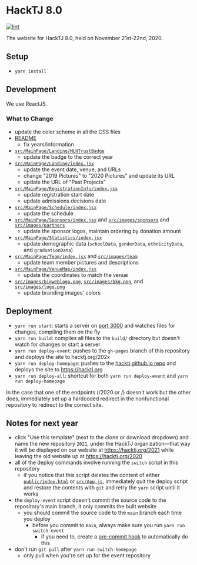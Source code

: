# HackTJ 8.0

[![lint](https://github.com/HackTJ/2021/workflows/lint/badge.svg?event=push)](https://github.com/HackTJ/2021/actions?query=workflow%3Alint)

The website for HackTJ 8.0, held on November 21st-22nd, 2020.

## Setup

- `yarn install`

## Development

We use ReactJS.

### What to Change

- update the color scheme in all the CSS files
- [README](README.md)
  - fix years/information
- [`src/MainPage/Landing/MLHTrustBadge`](src/MainPage/Landing/MLHTrustBadge)
  - update the badge to the correct year
- [`src/MainPage/Landing/index.jsx`](src/MainPage/Landing/index.jsx)
  - update the event date, venue, and URLs
  - change "2019 Pictures" to "2020 Pictures" and update its URL
  - update the URL of "Past Projects"
- [`src/MainPage/RegistrationInfo/index.jsx`](src/MainPage/RegistrationInfo/index.jsx)
  - update registration start date
  - update admissions decisions date
- [`src/MainPage/Schedule/index.jsx`](src/MainPage/Schedule/index.jsx)
  - update the schedule
- [`src/MainPage/Sponsors/index.jsx`](src/MainPage/Sponsors/index.jsx) and [`src/images/sponsors`](src/images/sponsors) and [`src/images/partners`](src/images/partners)
  - update the sponsor logos, maintain ordering by donation amount
- [`src/MainPage/Statistics/index.jsx`](src/MainPage/Statistics/index.jsx)
  - update demographic data (`schoolData`, `genderData`, `ethnicityData`, and `graduationData`)
- [`src/MainPage/Team/index.jsx`](src/MainPage/Team/index.jsx) and [`src/images/team`](src/images/team)
  - update team member pictures and descriptions
- [`src/MainPage/VenueMap/index.jsx`](src/MainPage/VenueMap)
  - update the coordinates to match the venue
- [`src/images/bigweblogo.png`](src/images/bigweblogo.png), [`src/images/bkg.png`](src/images/bkg.png), and [`src/images/logo.png`](src/images/logo.png)
  - update branding images' colors

## Deployment

- `yarn run start`: starts a server on [port 3000](localhost:3000) and watches files for changes, compiling them on the fly
- `yarn run build`: compiles all files to the `build/` directory but doesn't watch for changes or start a server
- `yarn run deploy-event`: pushes to the `gh-pages` branch of this repository and deploys the site to hacktj.org/202x
- `yarn run deploy-homepage`: pushes to the [hacktj.github.io repo](https://github.com/HackTJ/hacktj.github.io) and deploys the site to <https://hacktj.org>
- `yarn run deploy-all`: shortcut for both `yarn run deploy-event` and `yarn run deploy-homepage`

In the case that one of the endpoints (/2020 or /) doesn't work but the other does, immediately set up a hardcoded redirect in the nonfunctional repository to redirect to the correct site.

## Notes for next year

- click "Use this template" (next to the clone or download dropdown) and name the new repository `2021`, under the HackTJ organization—that way it will be displayed on our website at <https://hacktj.org/2021> while leaving the old website up at <https://hacktj.org/2020>
- all of the deploy commands involve running the `switch` script in this repository
  - if you notice that this script deletes the content of either [`public/index.html`](public/index.html) or [`src/App.js`](src/App.js), immediately quit the deploy script and restore the contents with `git` and retry the `yarn` script until it works
- the `deploy-event` script doesn't commit the source code to the repository's main branch, it only commits the built website
  - you should commit the source code to the `main` branch each time you deploy
    - before you commit to `main`, always make sure you run `yarn run switch-event`
      - if you need to, create a [pre-commit hook](https://git-scm.com/docs/githooks#_pre_commit) to automatically do this
- don't run `git pull` after `yarn run switch-homepage`
  - only pull when you're set up for the event repository
